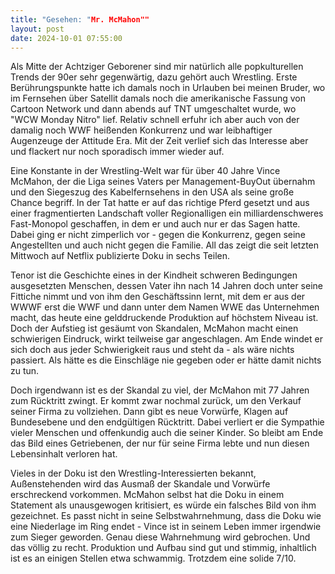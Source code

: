 ```yaml
---
title: "Gesehen: "Mr. McMahon""
layout: post
date: 2024-10-01 07:55:00
---
```


Als Mitte der Achtziger Geborener sind mir natürlich alle popkulturellen Trends der 90er sehr gegenwärtig, dazu gehört auch Wrestling. Erste Berührungspunkte hatte ich damals noch in Urlauben bei meinen Bruder, wo im Fernsehen über Satellit damals noch die amerikanische Fassung von Cartoon Network und dann abends auf TNT umgeschaltet wurde, wo "WCW Monday Nitro" lief. Relativ schnell erfuhr ich aber auch von der damalig noch WWF heißenden Konkurrenz und war leibhaftiger Augenzeuge der Attitude Era. Mit der Zeit verlief sich das Interesse aber und flackert nur noch sporadisch immer wieder auf.

Eine Konstante in der Wrestling-Welt war für über 40 Jahre Vince McMahon, der die Liga seines Vaters per Management-BuyOut übernahm und den Siegeszug des Kabelfernsehens in den USA als seine große Chance begriff. In der Tat hatte er auf das richtige Pferd gesetzt und aus einer fragmentierten Landschaft voller Regionalligen ein milliardenschweres Fast-Monopol geschaffen, in dem er und auch nur er das Sagen hatte. Dabei ging er nicht zimperlich vor - gegen die Konkurrenz, gegen seine Angestellten und auch nicht gegen die Familie. All das zeigt die seit letzten Mittwoch auf Netflix publizierte Doku in sechs Teilen.

Tenor ist die Geschichte eines in der Kindheit schweren Bedingungen ausgesetzten Menschen, dessen Vater ihn nach 14 Jahren doch unter seine Fittiche nimmt und von ihm den Geschäftssinn lernt, mit dem er aus der WWWF erst die WWF und dann unter dem Namen WWE das Unternehmen macht, das heute eine gelddruckende Produktion auf höchstem Niveau ist. Doch der Aufstieg ist gesäumt von Skandalen, McMahon macht einen schwierigen Eindruck, wirkt teilweise gar angeschlagen. Am Ende windet er sich doch aus jeder Schwierigkeit raus und steht da - als wäre nichts passiert. Als hätte es die Einschläge nie gegeben oder er hätte damit nichts zu tun.

Doch irgendwann ist es der Skandal zu viel, der McMahon mit 77 Jahren zum Rücktritt zwingt. Er kommt zwar nochmal zurück, um den Verkauf seiner Firma zu vollziehen. Dann gibt es neue Vorwürfe, Klagen auf Bundesebene und den endgültigen Rücktritt. Dabei verliert er die Sympathie vieler Menschen und offenkundig auch die seiner Kinder. So bleibt am Ende das Bild eines Getriebenen, der nur für seine Firma lebte und nun diesen Lebensinhalt verloren hat.

Vieles in der Doku ist den Wrestling-Interessierten bekannt, Außenstehenden wird das Ausmaß der Skandale und Vorwürfe erschreckend vorkommen. McMahon selbst hat die Doku in einem Statement als unausgewogen kritisiert, es würde ein falsches Bild von ihm gezeichnet. Es passt nicht in seine Selbstwahrnehmung, dass die Doku wie eine Niederlage im Ring endet - Vince ist in seinem Leben immer irgendwie zum Sieger geworden. Genau diese Wahrnehmung wird gebrochen. Und das völlig zu recht. Produktion und Aufbau sind gut und stimmig, inhaltlich ist es an einigen Stellen etwa schwammig. Trotzdem eine solide 7/10.